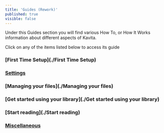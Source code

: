 ```yaml
---
title: 'Guides (Rework)'
published: true
visible: false
---
```


Under this Guides section you will find various How To, or How It Works information about different aspects of Kavita.

Click on any of the items listed below to access its guide

### [First Time Setup](./First Time Setup)

### [Settings](./Settings)

### [Managing your files](./Managing your files)

### [Get started using your library](./Get started using your library)

### [Start reading](./Start reading)

### [Miscellaneous](./Miscellaneous)